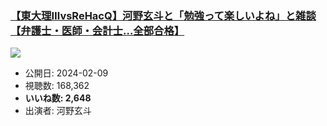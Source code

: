 ### [【東大理ⅢvsReHacQ】河野玄斗と「勉強って楽しいよね」と雑談【弁護士・医師・会計士…全部合格】](https://www.youtube.com/watch?v=XY7gWqzenxk)
[![](https://img.youtube.com/vi/XY7gWqzenxk/sddefault.jpg)](https://www.youtube.com/watch?v=XY7gWqzenxk)
-   公開日: 2024-02-09
-   視聴数: 168,362
-   **いいね数: 2,648**
-   出演者: 河野玄斗
